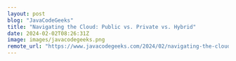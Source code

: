```yaml
---
layout: post
blog: "JavaCodeGeeks"
title: "Navigating the Cloud: Public vs. Private vs. Hybrid"
date: 2024-02-02T08:26:31Z
image: images/javacodegeeks.png
remote_url: "https://www.javacodegeeks.com/2024/02/navigating-the-cloud-public-vs-private-vs-hybrid.html"
---
```

